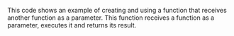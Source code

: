 This code shows an example of creating and using a function that receives another function as a parameter. This function receives a function as a parameter, executes it and returns its result.